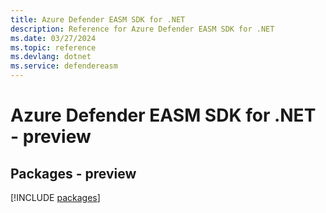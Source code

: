 ```yaml
---
title: Azure Defender EASM SDK for .NET
description: Reference for Azure Defender EASM SDK for .NET
ms.date: 03/27/2024
ms.topic: reference
ms.devlang: dotnet
ms.service: defendereasm
---
```

# Azure Defender EASM SDK for .NET - preview
## Packages - preview
[!INCLUDE [packages](defender-easm-index.md)]